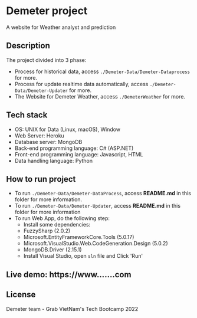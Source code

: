 # Demeter project
A website for Weather analyst and prediction
## Description
The project divided into 3 phase:
- Process for historical data, access `./Demeter-Data/Demeter-Dataprocess` for more.
- Process for update realtime data automatically, access `./Demeter-Data/Demeter-Updater` for more.
- The Website for Demeter Weather, access `./DemeterWeather` for more.

## Tech stack
- OS: UNIX for Data (Linux, macOS), Window
- Web Server: Heroku
- Database server: MongoDB
- Back-end programming language: C# (ASP.NET)
- Front-end programming language: Javascript, HTML
- Data handling language: Python

## How to run project
- To run `./Demeter-Data/Demeter-DataProcess`, access **README.md** in this folder for more information.
- To run `./Demeter-Data/Demeter-Updater`, access **README.md** in this folder for more information
- To run Web App, do the following step:
  -  Install some dependencies:
    -  FuzzySharp (2.0.2)
    -  Microsoft.EntityFrameworkCore.Tools (5.0.17)
    -  Microsoft.VisualStudio.Web.CodeGeneration.Design (5.0.2)
    -  MongoDB.Driver (2.15.1)
  -  Install Visual Studio, open `sln` file and Click 'Run'

## Live demo: https://www.......com

## License
Demeter team - Grab VietNam's Tech Bootcamp 2022
